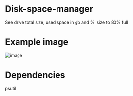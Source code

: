 # Disk-space-manager
See drive total size, used space in gb and %, size to 80% full

# Example image
![image](https://github.com/Ananazzo/Disk-space-manager/assets/48922919/d590c28f-e16c-43d1-aea3-6744dd6f0685)


# Dependencies
psutil

